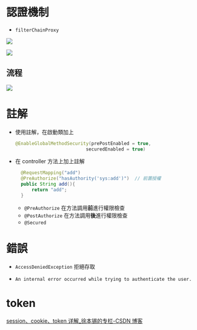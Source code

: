 # 認證機制

- `filterChainProxy`

![](https://i.imgur.com/jLANIZG.png)

![](https://i.imgur.com/zIk8GWX.png)

## 流程

![](https://i.imgur.com/MVWb0mg.png)

# 註解

- 使用註解，在啟動類加上
  ```java
  @EnableGlobalMethodSecurity(prePostEnabled = true,
  							securedEnabled = true)
  ```
- 在 controller 方法上加上註解
  ```java
    @RequestMapping("add")
    @PreAuthorize("hasAuthority('sys:add')")  // 前置授權
    public String add(){
        return "add";
    }
  ```
  - `@PreAuthorize` 在方法調用**前**進行權限檢查
  - `@PostAuthorize` 在方法調用**後**進行權限檢查
  - `@Secured`

# 錯誤

- `AccessDeniedException` 拒絕存取

- `An internal error occurred while trying to authenticate the user.`

# token

[session、cookie、token 详解\_徐本锡的专栏-CSDN 博客](https://blog.csdn.net/xubenxismile/article/details/92838749?ops_request_misc=%257B%2522request%255Fid%2522%253A%2522162999283616780271588264%2522%252C%2522scm%2522%253A%252220140713.130102334.pc%255Fall.%2522%257D&request_id=162999283616780271588264&biz_id=0&utm_medium=distribute.pc_search_result.none-task-blog-2~all~first_rank_v2~rank_v29-1-92838749.pc_search_result_cache&utm_term=Token&spm=1018.2226.3001.4187)
